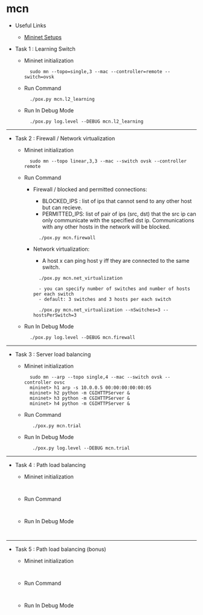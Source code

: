 # mcn


* Useful Links
  - [Mininet Setups](http://sdnhub.org/resources/useful-mininet-setups/)

* Task 1 : Learning Switch
  - Mininet initialization

    ```
      sudo mn --topo=single,3 --mac --controller=remote --switch=ovsk
    ```
  - Run Command

    ```
      ./pox.py mcn.l2_learning
    ```
  - Run In Debug Mode

    ```
      ./pox.py log.level --DEBUG mcn.l2_learning
    ```
----
* Task 2 : Firewall / Network virtualization
  - Mininet initialization

    ```
      sudo mn --topo linear,3,3 --mac --switch ovsk --controller remote      
    ```
  - Run Command
    - Firewall / blocked and permitted connections:
      - BLOCKED_IPS : list of ips that cannot send to any other host but can recieve.
      - PERMITTED_IPS: list of pair of ips (src, dst) that the src ip can only communicate with the specified dst ip. Communications with any other hosts in the network will be blocked.
      
      ```
        ./pox.py mcn.firewall
      ```

    - Network virtualization:
      - A host x can ping host y iff they are connected to the same switch.
      ```
        ./pox.py mcn.net_virtualization

        - you can specify number of switches and number of hosts per each switch
        - default: 3 switches and 3 hosts per each switch

        ./pox.py mcn.net_virtualization --nSwitches=3 --hostsPerSwitch=3
      ```
  - Run In Debug Mode

    ```
      ./pox.py log.level --DEBUG mcn.firewall
    ```
----
* Task 3 : Server load balancing
  - Mininet initialization

    ```
      sudo mn --arp --topo single,4 --mac --switch ovsk --controller ovsc
      mininet> h1 arp -s 10.0.0.5 00:00:00:00:00:05
      mininet> h2 python -m CGIHTTPServer &
      mininet> h3 python -m CGIHTTPServer &
      mininet> h4 python -m CGIHTTPServer &
    ```
  - Run Command

    ```
       ./pox.py mcn.trial
    ```
  - Run In Debug Mode

    ```
       ./pox.py log.level --DEBUG mcn.trial

    ```
----
* Task 4 : Path load balancing
  - Mininet initialization

    ```
      
    ```
  - Run Command

    ```
      
    ```
  - Run In Debug Mode

    ```
      
    ```
----
* Task 5 : Path load balancing (bonus)
  - Mininet initialization

    ```
      
    ```
  - Run Command

    ```
      
    ```
  - Run In Debug Mode

    ```
      
    ```
